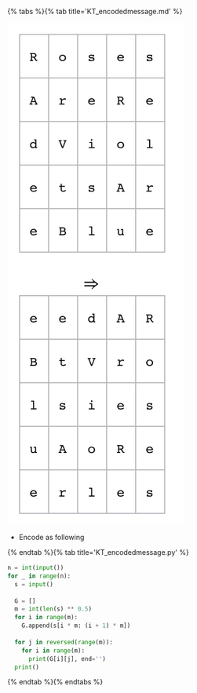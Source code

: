 {% tabs %}{% tab title='KT_encodedmessage.md' %}

![KT_encodedmessage](images/20210301_024150.png)

* Encode as following

{% endtab %}{% tab title='KT_encodedmessage.py' %}

```py
n = int(input())
for _ in range(n):
  s = input()

  G = []
  m = int(len(s) ** 0.5)
  for i in range(m):
    G.append(s[i * m: (i + 1) * m])

  for j in reversed(range(m)):
    for i in range(m):
      print(G[i][j], end='')
  print()
```

{% endtab %}{% endtabs %}

